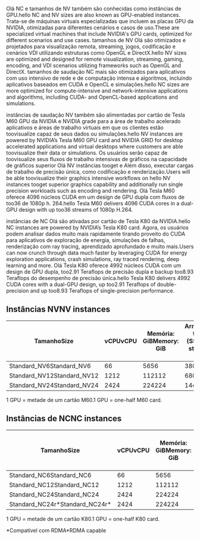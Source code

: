 
<span data-ttu-id="71bb8-101">Olá NC e tamanhos de NV também são conhecidas como instâncias de GPU.</span><span class="sxs-lookup"><span data-stu-id="71bb8-101">hello NC and NV sizes are also known as GPU-enabled instances.</span></span> <span data-ttu-id="71bb8-102">Trata-se de máquinas virtuais especializadas que incluem as placas GPU da NVIDIA, otimizadas para diferentes cenários e casos de uso.</span><span class="sxs-lookup"><span data-stu-id="71bb8-102">These are specialized virtual machines that include NVIDIA's GPU cards, optimized for different scenarios and use cases.</span></span> <span data-ttu-id="71bb8-103">tamanhos de NV Olá são otimizados e projetados para visualização remota, streaming, jogos, codificação e cenários VDI utilizando estruturas como OpenGL e DirectX.</span><span class="sxs-lookup"><span data-stu-id="71bb8-103">hello NV sizes are optimized and designed for remote visualization, streaming, gaming, encoding, and VDI scenarios utilizing frameworks such as OpenGL and DirectX.</span></span> <span data-ttu-id="71bb8-104">tamanhos de saudação NC mais são otimizados para aplicativos com uso intensivo de rede e de computação intensa e algoritmos, incluindo aplicativos baseados em CUDA e OpenCL e simulações.</span><span class="sxs-lookup"><span data-stu-id="71bb8-104">hello NC sizes are more optimized for compute-intensive and network-intensive applications and algorithms, including CUDA- and OpenCL-based applications and simulations.</span></span> 


<span data-ttu-id="71bb8-105">instâncias de saudação NV também são alimentadas por cartão de Tesla M60 GPU da NVIDIA e NVIDIA grade para a área de trabalho acelerado aplicativos e áreas de trabalho virtuais em que os clientes estão toovisualize capaz de seus dados ou simulações.</span><span class="sxs-lookup"><span data-stu-id="71bb8-105">hello NV instances are powered by NVIDIA’s Tesla M60 GPU card and NVIDIA GRID for desktop accelerated applications and virtual desktops where customers are able toovisualize their data or simulations.</span></span> <span data-ttu-id="71bb8-106">Os usuários serão capaz de toovisualize seus fluxos de trabalho intensivas de gráficos na capacidade de gráficos superior Olá NV instâncias tooget e Além disso, executar cargas de trabalho de precisão única, como codificação e renderização.</span><span class="sxs-lookup"><span data-stu-id="71bb8-106">Users will be able toovisualize their graphics intensive workflows on hello NV instances tooget superior graphics capability and additionally run single precision workloads such as encoding and rendering.</span></span> <span data-ttu-id="71bb8-107">Olá Tesla M60 oferece 4096 núcleos CUDA em um design de GPU dupla com fluxos de too36 de 1080p h. 264.</span><span class="sxs-lookup"><span data-stu-id="71bb8-107">hello Tesla M60 delivers 4096 CUDA cores in a dual-GPU design with up too36 streams of 1080p H.264.</span></span> 

<span data-ttu-id="71bb8-108">instâncias de NC Olá são ativadas por cartão de Tesla K80 da NVIDIA.</span><span class="sxs-lookup"><span data-stu-id="71bb8-108">hello NC instances are powered by NVIDIA’s Tesla K80 card.</span></span> <span data-ttu-id="71bb8-109">Agora, os usuários podem analisar dados muito mais rapidamente tirando proveito do CUDA para aplicativos de exploração de energia, simulações de falhas, renderização com ray tracing, aprendizado aprofundado e muito mais.</span><span class="sxs-lookup"><span data-stu-id="71bb8-109">Users can now crunch through data much faster by leveraging CUDA for energy exploration applications, crash simulations, ray traced rendering, deep learning and more.</span></span> <span data-ttu-id="71bb8-110">Olá Tesla K80 oferece 4992 núcleos CUDA com um design de GPU dupla, too2.91 Teraflops de precisão dupla e backup too8.93 Teraflops do desempenho de precisão única.</span><span class="sxs-lookup"><span data-stu-id="71bb8-110">hello Tesla K80 delivers 4992 CUDA cores with a dual-GPU design, up too2.91 Teraflops of double-precision and up too8.93 Teraflops of single-precision performance.</span></span>

## <a name="nv-instances"></a><span data-ttu-id="71bb8-111">Instâncias NV</span><span class="sxs-lookup"><span data-stu-id="71bb8-111">NV instances</span></span>

| <span data-ttu-id="71bb8-112">Tamanho</span><span class="sxs-lookup"><span data-stu-id="71bb8-112">Size</span></span> | <span data-ttu-id="71bb8-113">vCPU</span><span class="sxs-lookup"><span data-stu-id="71bb8-113">vCPU</span></span> | <span data-ttu-id="71bb8-114">Memória: GiB</span><span class="sxs-lookup"><span data-stu-id="71bb8-114">Memory: GiB</span></span> | <span data-ttu-id="71bb8-115">Armazenamento temporário (SSD) GiB</span><span class="sxs-lookup"><span data-stu-id="71bb8-115">Temp storage (SSD) GiB</span></span> | <span data-ttu-id="71bb8-116">GPU</span><span class="sxs-lookup"><span data-stu-id="71bb8-116">GPU</span></span> | <span data-ttu-id="71bb8-117">Discos de dados máximos</span><span class="sxs-lookup"><span data-stu-id="71bb8-117">Maximum data disks</span></span> |
| --- | --- | --- | --- | --- | --- |
| <span data-ttu-id="71bb8-118">Standard_NV6</span><span class="sxs-lookup"><span data-stu-id="71bb8-118">Standard_NV6</span></span> |<span data-ttu-id="71bb8-119">6</span><span class="sxs-lookup"><span data-stu-id="71bb8-119">6</span></span> |<span data-ttu-id="71bb8-120">56</span><span class="sxs-lookup"><span data-stu-id="71bb8-120">56</span></span> |<span data-ttu-id="71bb8-121">380</span><span class="sxs-lookup"><span data-stu-id="71bb8-121">380</span></span> | <span data-ttu-id="71bb8-122">1</span><span class="sxs-lookup"><span data-stu-id="71bb8-122">1</span></span> | <span data-ttu-id="71bb8-123">8</span><span class="sxs-lookup"><span data-stu-id="71bb8-123">8</span></span> |
| <span data-ttu-id="71bb8-124">Standard_NV12</span><span class="sxs-lookup"><span data-stu-id="71bb8-124">Standard_NV12</span></span> |<span data-ttu-id="71bb8-125">12</span><span class="sxs-lookup"><span data-stu-id="71bb8-125">12</span></span> |<span data-ttu-id="71bb8-126">112</span><span class="sxs-lookup"><span data-stu-id="71bb8-126">112</span></span> |<span data-ttu-id="71bb8-127">680</span><span class="sxs-lookup"><span data-stu-id="71bb8-127">680</span></span> | <span data-ttu-id="71bb8-128">2</span><span class="sxs-lookup"><span data-stu-id="71bb8-128">2</span></span> | <span data-ttu-id="71bb8-129">16</span><span class="sxs-lookup"><span data-stu-id="71bb8-129">16</span></span> |
| <span data-ttu-id="71bb8-130">Standard_NV24</span><span class="sxs-lookup"><span data-stu-id="71bb8-130">Standard_NV24</span></span> |<span data-ttu-id="71bb8-131">24</span><span class="sxs-lookup"><span data-stu-id="71bb8-131">24</span></span> |<span data-ttu-id="71bb8-132">224</span><span class="sxs-lookup"><span data-stu-id="71bb8-132">224</span></span> |<span data-ttu-id="71bb8-133">1440</span><span class="sxs-lookup"><span data-stu-id="71bb8-133">1440</span></span> | <span data-ttu-id="71bb8-134">4</span><span class="sxs-lookup"><span data-stu-id="71bb8-134">4</span></span> | <span data-ttu-id="71bb8-135">32</span><span class="sxs-lookup"><span data-stu-id="71bb8-135">32</span></span> |

<span data-ttu-id="71bb8-136">1 GPU = metade de um cartão M60.</span><span class="sxs-lookup"><span data-stu-id="71bb8-136">1 GPU = one-half M60 card.</span></span>

## <a name="nc-instances"></a><span data-ttu-id="71bb8-137">Instâncias de NC</span><span class="sxs-lookup"><span data-stu-id="71bb8-137">NC instances</span></span>

| <span data-ttu-id="71bb8-138">Tamanho</span><span class="sxs-lookup"><span data-stu-id="71bb8-138">Size</span></span> | <span data-ttu-id="71bb8-139">vCPU</span><span class="sxs-lookup"><span data-stu-id="71bb8-139">vCPU</span></span> | <span data-ttu-id="71bb8-140">Memória: GiB</span><span class="sxs-lookup"><span data-stu-id="71bb8-140">Memory: GiB</span></span> | <span data-ttu-id="71bb8-141">Armazenamento temporário (SSD) GiB</span><span class="sxs-lookup"><span data-stu-id="71bb8-141">Temp storage (SSD) GiB</span></span> | <span data-ttu-id="71bb8-142">GPU</span><span class="sxs-lookup"><span data-stu-id="71bb8-142">GPU</span></span> | <span data-ttu-id="71bb8-143">Discos de dados máximos</span><span class="sxs-lookup"><span data-stu-id="71bb8-143">Maximum data disks</span></span> |
| --- | --- | --- | --- | --- | --- |
| <span data-ttu-id="71bb8-144">Standard_NC6</span><span class="sxs-lookup"><span data-stu-id="71bb8-144">Standard_NC6</span></span> |<span data-ttu-id="71bb8-145">6</span><span class="sxs-lookup"><span data-stu-id="71bb8-145">6</span></span> |<span data-ttu-id="71bb8-146">56</span><span class="sxs-lookup"><span data-stu-id="71bb8-146">56</span></span> | <span data-ttu-id="71bb8-147">380</span><span class="sxs-lookup"><span data-stu-id="71bb8-147">380</span></span> | <span data-ttu-id="71bb8-148">1</span><span class="sxs-lookup"><span data-stu-id="71bb8-148">1</span></span> | <span data-ttu-id="71bb8-149">8</span><span class="sxs-lookup"><span data-stu-id="71bb8-149">8</span></span> |
| <span data-ttu-id="71bb8-150">Standard_NC12</span><span class="sxs-lookup"><span data-stu-id="71bb8-150">Standard_NC12</span></span> |<span data-ttu-id="71bb8-151">12</span><span class="sxs-lookup"><span data-stu-id="71bb8-151">12</span></span> |<span data-ttu-id="71bb8-152">112</span><span class="sxs-lookup"><span data-stu-id="71bb8-152">112</span></span> | <span data-ttu-id="71bb8-153">680</span><span class="sxs-lookup"><span data-stu-id="71bb8-153">680</span></span> | <span data-ttu-id="71bb8-154">2</span><span class="sxs-lookup"><span data-stu-id="71bb8-154">2</span></span> | <span data-ttu-id="71bb8-155">16</span><span class="sxs-lookup"><span data-stu-id="71bb8-155">16</span></span> |
| <span data-ttu-id="71bb8-156">Standard_NC24</span><span class="sxs-lookup"><span data-stu-id="71bb8-156">Standard_NC24</span></span> |<span data-ttu-id="71bb8-157">24</span><span class="sxs-lookup"><span data-stu-id="71bb8-157">24</span></span> |<span data-ttu-id="71bb8-158">224</span><span class="sxs-lookup"><span data-stu-id="71bb8-158">224</span></span> | <span data-ttu-id="71bb8-159">1440</span><span class="sxs-lookup"><span data-stu-id="71bb8-159">1440</span></span> | <span data-ttu-id="71bb8-160">4</span><span class="sxs-lookup"><span data-stu-id="71bb8-160">4</span></span> | <span data-ttu-id="71bb8-161">32</span><span class="sxs-lookup"><span data-stu-id="71bb8-161">32</span></span> |
| <span data-ttu-id="71bb8-162">Standard_NC24r*</span><span class="sxs-lookup"><span data-stu-id="71bb8-162">Standard_NC24r*</span></span> |<span data-ttu-id="71bb8-163">24</span><span class="sxs-lookup"><span data-stu-id="71bb8-163">24</span></span> |<span data-ttu-id="71bb8-164">224</span><span class="sxs-lookup"><span data-stu-id="71bb8-164">224</span></span> | <span data-ttu-id="71bb8-165">1440</span><span class="sxs-lookup"><span data-stu-id="71bb8-165">1440</span></span> | <span data-ttu-id="71bb8-166">4</span><span class="sxs-lookup"><span data-stu-id="71bb8-166">4</span></span> | <span data-ttu-id="71bb8-167">32</span><span class="sxs-lookup"><span data-stu-id="71bb8-167">32</span></span> |

<span data-ttu-id="71bb8-168">1 GPU = metade de um cartão K80.</span><span class="sxs-lookup"><span data-stu-id="71bb8-168">1 GPU = one-half K80 card.</span></span>

<span data-ttu-id="71bb8-169">*Compatível com RDMA</span><span class="sxs-lookup"><span data-stu-id="71bb8-169">*RDMA capable</span></span>



